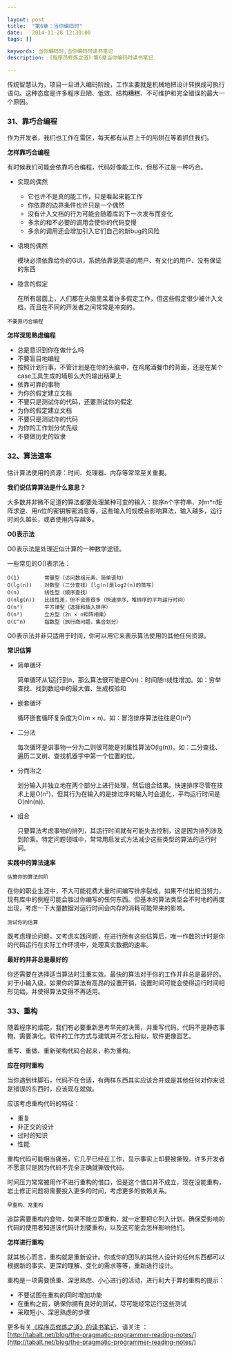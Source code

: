 ```yaml
---

layout: post
title:  "第6章：当你编码时"
date:   2014-11-28 12:30:00
tags: []

keywords: 当你编码时,当你编码时读书笔记
description: 《程序员修炼之道》第6章当你编码时读书笔记

---
```


传统智慧认为，项目一旦进入编码阶段，工作主要就是机械地把设计转换成可执行语句。这种态度是许多程序丑陋、低效、结构糟糕、不可维护和完全错误的最大一个原因。


### 31、靠巧合编程

作为开发者，我们也工作在雷区，每天都有从百上千的陷阱在等着抓住我们。

**怎样靠巧合编程**

有时候我们可能会依靠巧合编程，代码好像能工作，但那不过是一种巧合。

* 实现的偶然

	* 它也许不是真的能工作，只是看起来能工作
	* 你依靠的边界条件也许只是一个偶然
	* 没有计入文档的行为可能会随着库的下一次发布而变化
	* 多余的和不必要的调用会使你的代码变慢
	* 多余的调用还会增加引入它们自己的新bug的风险

* 语境的偶然

	模块必须依靠给你的GUI，系统依靠说英语的用户、有文化的用户、没有保证的东西

* 隐含的假定

	在所有层面上，人们都在头脑里呆着许多假定工作，但这些假定很少被计入文档，而且在不同的开发者之间常常是冲突的。
	
`不要靠巧合编程`


**怎样深思熟虑编程**

* 总是意识到你在做什么吗
* 不要盲目地编程
* 按照计划行事，不管计划是在你的头脑中，在鸡尾酒餐巾的背面，还是在某个case工具生成的墙那么大的输出结果上
* 依靠可靠的事物
* 为你的假定建立文档
* 不要只是测试你的代码，还要测试你的假定
* 为你的假定建立文档
* 不要只是测试你的代码
* 为你的工作划分优先级
* 不要做历史的奴隶


### 32、算法速率

估计算法使用的资源：时间、处理器、内存等常常至关重要。


**我们说估算算法是什么意思？**

大多数并非微不足道的算法都要处理某种可变的输入：排序n个字符串、对m*n矩阵求逆、用n位的密钥解密消息等，这些输入的规模会影响算法，输入越多，运行时间久越长，或者使用内存越多。


**O()表示法**

O()表示法是处理近似计算的一种数学途径。

一些常见的O()表示法：

	O(1)		常量型（访问数组元素、简单语句）
	O(lg(n))	对数型（二分查找）[lg(n)是log2(n)的简写]
	O(n)		线性型（顺序查找）
	O(nlg(n))	比线性差，但不会差很多（快速排序、堆排序的平均运行时间）
	O(n²)		平方律型（选择和插入排序）
	O(n³)		立方型（2n × n矩阵相乘）
	O(C^n)		指数型（旅行商问题，集合划分）
	

O()表示法并非只适用于时间，你可以用它来表示算法使用的其他任何资源。

**常识估算**

* 简单循环

	简单循环从1运行到n，那么算法很可能是O(n)：时间随n线性增加。如：穷举查找、找到数组中的最大值、生成校验和

* 嵌套循环

	循环嵌套循环复杂度为O(m × n)。如：冒泡排序算法往往是O(n²)

* 二分法

	每次循环是讲事物一分为二则很可能是对属性算法O(lg(n))。如：二分查找、遍历二叉树、查找机器字中第一个位置的位。

* 分而治之

	划分输入并独立地在两个部分上进行处理，然后组合结果。快速排序尽管在技术上是O(n²)，但其行为在输入的是排过序的输入时会退化，平均运行时间是O(nln(n)).

* 组合

	只要算法考虑事物的排列，其运行时间就有可能失去控制，这是因为排列涉及到阶乘。特定问题领域中，常常用启发式方法减少这些类型的算法的运行时间。
	

**实践中的算法速率**

`估算你的算法的阶`

在你的职业生涯中，不大可能花费大量时间编写排序裂成，如果不付出相当努力，现有库中的例程可能会胜过你编写的任何东西。但基本的算法类型会不时地的再度出现，考虑一下大量数据对运行时间会内存的消耗可能带来的影响。


`测试你的估算`

既考虑理论问题，又考虑实践问题，在进行所有这些估算后，唯一作数的计时是你的代码运行在实际工作环境中，处理真实数据的速率。


**最好的并非总是最好的**


你还需要在选择适当算法时注重实效。最快的算法对于你的工作并非总是最好的。对于小输入级，如果你的算法有高昂的设置开销，设置时间可能会使得运行时间相形见绌，并使得算法变得不再适用。



### 33、重构

随着程序的烟花，我们有必要重新思考早先的决策，并重写代码。代码不是静态事物，需要演化。软件的工作方式与建筑并不怎么相似，软件更像园艺。

重写、重做、重新架构代码合起来，称为重构。


**应在何时重构**

当你遇到绊脚石，代码不在合适，有两样东西其实应该合并或是其他任何对你来说是错误的东西时，应该现在就做。

应该考虑重构代码的特征：

* 重复
* 非正交的设计
* 过时的知识
* 性能

重构代码可能相当痛苦，它几乎已经在工作，显示事实上却要被撕毁，许多开发者不愿意只是因为代码不完全正确就撕毁代码。

时间压力常常被用作不进行重构的借口，但是这个借口并不成立，现在没能重构，岩土修正问题将需要投入更多的时间，考虑更多的依赖关系。

`早重构、常重构`

追踪需要重构的食物，如果不能立即重构，就一定要把它列入计划。确保受影响的代码的使用者知道该代码计划要重构，以及这可能会怎样影响他们。


**怎样进行重构**

就其核心而言，重构就是重新设计。你或你的团队的其他人设计的任何东西都可以根据新的事实、更深的理解、变化的需求等等，重新进行设计。

重构是一项需要慎重、深思熟虑、小心进行的活动，进行利大于弊的重构的提示：

* 不要试图在重构的同时增加功能
* 在重构之前，确保你拥有良好的测试，尽可能经常运行这些测试
* 采取短小、深思熟虑的步骤



更多有关[《程序员修炼之道》的读书笔记](http://tabalt.net/blog/the-pragmatic-programmer-reading-notes/)，请关注 ：  
[http://tabalt.net/blog/the-pragmatic-programmer-reading-notes/](http://tabalt.net/blog/the-pragmatic-programmer-reading-notes/)